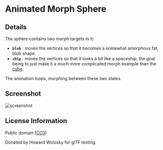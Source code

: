 # Animated Morph Sphere

## Details

The sphere contains two morph targets in it:

  * **`blob`** : moves the vertices so that it becomes a somewhat amorphous fat, blob shape.
  * **`ship`** : moves the vertices so that it looks a bit like a spaceship, the goal being
    to just make it a much more complicated morph example than the [cube](../AnimatedMorphCube/README.md).

The animation loops, morphing between these two states.

## Screenshot

![screenshot](pages/models/gltf/AnimatedMorphSphere/screenshot/screenshot.gif)

## License Information

Public domain ([CC0](https://creativecommons.org/publicdomain/zero/1.0/))

Donated by Howard Wolosky for glTF testing.
